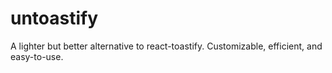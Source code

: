# untoastify
A lighter but better alternative to react-toastify. Customizable, efficient, and easy-to-use.
